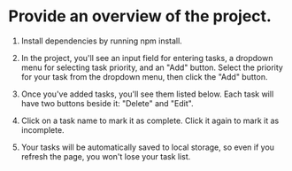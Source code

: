 

# Provide an overview of the project.

1. Install dependencies by running npm install.

2. In the project, you'll see an input field for entering tasks, a dropdown menu for selecting task priority, and an "Add" button. Select the priority for your task from the dropdown menu, then click the "Add" button.

3. Once you've added tasks, you'll see them listed below. Each task will have two buttons beside it: "Delete" and "Edit".

4. Click on a task name to mark it as complete. Click it again to mark it as incomplete.

5. Your tasks will be automatically saved to local storage, so even if you refresh the page, you won't lose your task list.

